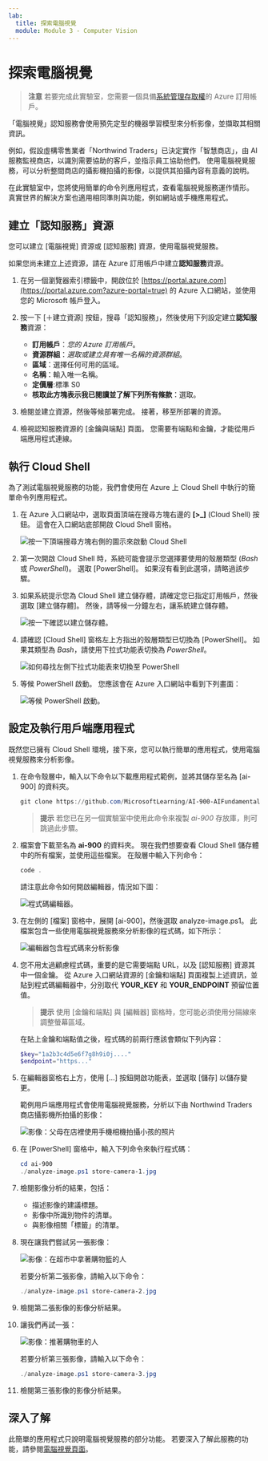 ```yaml
---
lab:
  title: 探索電腦視覺
  module: Module 3 - Computer Vision
---
```


# <a name="explore-computer-vision"></a>探索電腦視覺

> **注意** 若要完成此實驗室，您需要一個具備[系統管理存取權](https://azure.microsoft.com/free?azure-portal=true)的 Azure 訂用帳戶。

「電腦視覺」認知服務會使用預先定型的機器學習模型來分析影像，並擷取其相關資訊。

例如，假設虛構零售業者「Northwind Traders」已決定實作「智慧商店」，由 AI 服務監視商店，以識別需要協助的客戶，並指示員工協助他們。 使用電腦視覺服務，可以分析整間商店的攝影機拍攝的影像，以提供其拍攝內容有意義的說明。

在此實驗室中，您將使用簡單的命令列應用程式，查看電腦視覺服務運作情形。 真實世界的解決方案也適用相同準則與功能，例如網站或手機應用程式。

## <a name="create-a-cognitive-services-resource"></a>建立「認知服務」資源

您可以建立 [電腦視覺] 資源或 [認知服務] 資源，使用電腦視覺服務。

如果您尚未建立上述資源，請在 Azure 訂用帳戶中建立**認知服務**資源。

1. 在另一個瀏覽器索引標籤中，開啟位於 [https://portal.azure.com](https://portal.azure.com?azure-portal=true) 的 Azure 入口網站，並使用您的 Microsoft 帳戶登入。

1. 按一下 [&#65291;建立資源] 按鈕，搜尋「認知服務」，然後使用下列設定建立**認知服務**資源：
    - **訂用帳戶**：*您的 Azure 訂用帳戶*。
    - **資源群組**：*選取或建立具有唯一名稱的資源群組*。
    - **區域**：選擇任何可用的區域。
    - **名稱**：輸入唯一名稱。
    - **定價層**:標準 S0
    - **核取此方塊表示我已閱讀並了解下列所有條款**：選取。

1. 檢閱並建立資源，然後等候部署完成。 接著，移至所部署的資源。

1. 檢視認知服務資源的 [金鑰與端點] 頁面。 您需要有端點和金鑰，才能從用戶端應用程式連線。

## <a name="run-cloud-shell"></a>執行 Cloud Shell

為了測試電腦視覺服務的功能，我們會使用在 Azure 上 Cloud Shell 中執行的簡單命令列應用程式。

1. 在 Azure 入口網站中，選取頁面頂端在搜尋方塊右邊的 **[>_]** (Cloud Shell) 按鈕。 這會在入口網站底部開啟 Cloud Shell 窗格。

    ![按一下頂端搜尋方塊右側的圖示來啟動 Cloud Shell](media/analyze-images-computer-vision-service/powershell-portal-guide-1.png)

1. 第一次開啟 Cloud Shell 時，系統可能會提示您選擇要使用的殼層類型 (*Bash* 或 *PowerShell*)。 選取 [PowerShell]。 如果沒有看到此選項，請略過該步驟。  

1. 如果系統提示您為 Cloud Shell 建立儲存體，請確定您已指定訂用帳戶，然後選取 [建立儲存體]。 然後，請等候一分鐘左右，讓系統建立儲存體。

    ![按一下確認以建立儲存體。](media/analyze-images-computer-vision-service/powershell-portal-guide-2.png)

1. 請確認 [Cloud Shell] 窗格左上方指出的殼層類型已切換為 [PowerShell]。 如果其類型為 *Bash*，請使用下拉式功能表切換為 *PowerShell*。

    ![如何尋找左側下拉式功能表來切換至 PowerShell](media/analyze-images-computer-vision-service/powershell-portal-guide-3.png)

1. 等候 PowerShell 啟動。 您應該會在 Azure 入口網站中看到下列畫面：  

    ![等候 PowerShell 啟動。](media/analyze-images-computer-vision-service/powershell-prompt.png)

## <a name="configure-and-run-a-client-application"></a>設定及執行用戶端應用程式

既然您已擁有 Cloud Shell 環境，接下來，您可以執行簡單的應用程式，使用電腦視覺服務來分析影像。

1. 在命令殼層中，輸入以下命令以下載應用程式範例，並將其儲存至名為 [ai-900] 的資料夾。

    ```PowerShell
    git clone https://github.com/MicrosoftLearning/AI-900-AIFundamentals ai-900
    ```

    > **提示** 若您已在另一個實驗室中使用此命令來複製 *ai-900* 存放庫，則可跳過此步驟。

1. 檔案會下載至名為 **ai-900** 的資料夾。 現在我們想要查看 Cloud Shell 儲存體中的所有檔案，並使用這些檔案。 在殼層中輸入下列命令：

    ```PowerShell
    code .
    ```

    請注意此命令如何開啟編輯器，情況如下圖：

    ![程式碼編輯器。](media/analyze-images-computer-vision-service/powershell-portal-guide-4.png)

1. 在左側的 [檔案] 窗格中，展開 [ai-900]，然後選取 analyze-image.ps1。 此檔案包含一些使用電腦視覺服務來分析影像的程式碼，如下所示：

    ![編輯器包含程式碼來分析影像](media/analyze-images-computer-vision-service/analyze-image-code.png)

1. 您不用太過顧慮程式碼，重要的是它需要端點 URL，以及 [認知服務] 資源其中一個金鑰。 從 Azure 入口網站資源的 [金鑰和端點] 頁面複製上述資訊，並貼到程式碼編輯器中，分別取代 **YOUR_KEY** 和 **YOUR_ENDPOINT** 預留位置值。

    > **提示** 使用 [金鑰和端點] 與 [編輯器] 窗格時，您可能必須使用分隔線來調整螢幕區域。

    在貼上金鑰和端點值之後，程式碼的前兩行應該會類似下列內容：

    ```PowerShell
    $key="1a2b3c4d5e6f7g8h9i0j...."    
    $endpoint="https..."
    ```

1. 在編輯器窗格右上方，使用 [...] 按鈕開啟功能表，並選取 [儲存] 以儲存變更。

    範例用戶端應用程式會使用電腦視覺服務，分析以下由 Northwind Traders 商店攝影機所拍攝的影像：

    ![影像：父母在店裡使用手機相機拍攝小孩的照片](media/analyze-images-computer-vision-service/store-camera-1.jpg)

1. 在 [PowerShell] 窗格中，輸入下列命令來執行程式碼：

    ```PowerShell
    cd ai-900
    ./analyze-image.ps1 store-camera-1.jpg
    ```

1. 檢閱影像分析的結果，包括：
    - 描述影像的建議標題。
    - 影像中所識別物件的清單。
    - 與影像相關「標籤」的清單。

1. 現在讓我們嘗試另一張影像：

    ![影像：在超市中拿著購物籃的人](media/analyze-images-computer-vision-service/store-camera-2.jpg)

    若要分析第二張影像，請輸入以下命令：

    ```PowerShell
    ./analyze-image.ps1 store-camera-2.jpg
    ```

1. 檢閱第二張影像的影像分析結果。

1. 讓我們再試一張：

    ![影像：推著購物車的人](media/analyze-images-computer-vision-service/store-camera-3.jpg)

    若要分析第三張影像，請輸入以下命令：

    ```PowerShell
    ./analyze-image.ps1 store-camera-3.jpg
    ```

1. 檢閱第三張影像的影像分析結果。

## <a name="learn-more"></a>深入了解

此簡單的應用程式只說明電腦視覺服務的部分功能。 若要深入了解此服務的功能，請參閱[電腦視覺頁面](https://azure.microsoft.com/services/cognitive-services/computer-vision/)。
